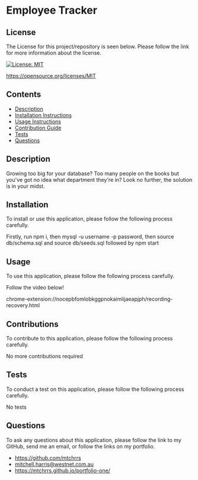 # Employee Tracker


  ## License 

  The License for this project/repository is seen below. Please follow the link for more information about the license.
  
  [![License: MIT](https://img.shields.io/badge/License-MIT-informational.svg)](https://opensource.org/licenses/MIT)

  https://opensource.org/licenses/MIT


  ## Contents

  * [Description](#description)
  * [Installation Instructions](#installation)
  * [Usage Instructions](#usage)
  * [Contribution Guide](#contributions)
  * [Tests](#tests)
  * [Questions](#questions)
  

  ## Description

  Growing too big for your database? Too many people on the books but you've got no idea what department they're in? Look no further, the solution is in your midst.


  ## Installation

  To install or use this application, please follow the following process carefully.

  Firstly, run npm i, then mysql -u username -p password, then source db/schema.sql and source db/seeds.sql followed by npm start


  ## Usage
  
  To use this application, please follow the following process carefully.

  Follow the video below!
  
  chrome-extension://nocepbfomlobkggpnokaimlijaeapjph/recording-recovery.html
  

  ## Contributions
  
  To contribute to this application, please follow the following process carefully.

  No more contributions required
  

  ## Tests 

  To conduct a test on this application, please follow the following process carefully.

  No tests


  ## Questions

  To ask any questions about this application, please follow the link to my GitHub, send me an email, or follow the links on my portfolio.
  
  * https://github.com/mtchrrs
  * mitchell.harris@westnet.com.au
  * https://mtchrrs.github.io/portfolio-one/
  
